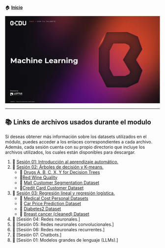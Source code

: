 🏠 [**Inicio**](../Readme.md)

<div align="center">
    <img src="../BEDU.JPG">
</div>

---


## 📚 Links de archivos usados durante el modulo

Si deseas obtener más información sobre los datasets utilizados en el módulo, puedes acceder a los enlaces correspondientes a cada archivo. Además, cada sesión cuenta con su propio directorio que incluye los archivos utilizados, los cuales están disponibles para descargar.

1. 📁 [Sesión 01: Introducción al aprendizaje automático.](../Sesión-01/)
2. 📁 [Sesión 02: Árboles de decisión y K-means.](../Sesión-02/)
   - 🔗 [Drugs A, B, C, X, Y for Decision Trees](https://www.kaggle.com/datasets/pablomgomez21/drugs-a-b-c-x-y-for-decision-trees)
   - 🔗[Red Wine Quality](https://www.kaggle.com/datasets/uciml/red-wine-quality-cortez-et-al-2009)
   - 🔗 [Mall Customer Segmentation Dataset](https://www.kaggle.com/datasets/vjchoudhary7/customer-segmentation-tutorial-in-python)
   - 🔗[Credit Card Customer Dataset](https://www.kaggle.com/datasets/aryashah2k/credit-card-customer-data)
3. 📁 [Sesión 03: Regresión lineal y regresión logística.](../Sesión-03/)
   - 🔗 [Medical Cost Personal Datasets](https://www.kaggle.com/datasets/mirichoi0218/insurance)
   - 🔗 [Car Price Prediction Dataset](https://www.kaggle.com/datasets/hellbuoy/car-price-prediction?resource=download)
   - 🔗 [Diabetes2 Dataset](https://www.kaggle.com/datasets/cjboat/diabetes2)
   - 🔗 [Breast cancer (cleaned) Dataset](https://www.kaggle.com/datasets/marshuu/breast-cancer)
4. 📁 [Sesión 04: Redes neuronales.]
5. 📁 [Sesión 05: Redes neuronales convolucionales.]
6. 📁 [Sesión 06: Redes neuronales recurrentes.]
7. 📁 [Sesión 07: Chatbots.]
8. 📁 [Sesión 01: Modelos grandes de lenguaje (LLMs).]
